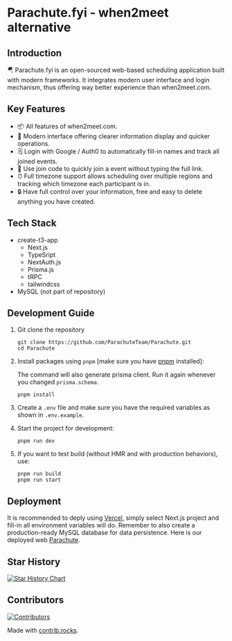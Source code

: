# Parachute.fyi - when2meet alternative

## Introduction

🪂 Parachute.fyi is an open-sourced web-based scheduling application built with modern frameworks. It integrates modern user interface and login mechanism, thus offering way better experience than when2meet.com.

## Key Features

- 📦 All features of when2meet.com.
- 🎊 Modern interface offering clearer information display and quicker operations.
- 🗒️ Login with Google / Auth0 to automatically fill-in names and track all joined events.
- 🚀 Use join code to quickly join a event without typing the full link.
- ⏰ Full timezone support allows scheduling over multiple regions and tracking which timezone each participant is in.
- 🔒 Have full control over your information, free and easy to delete anything you have created.

## Tech Stack

- create-t3-app
  - Next.js
  - TypeSript
  - NextAuth.js
  - Prisma.js
  - tRPC
  - tailwindcss
- MySQL (not part of repository)

## Development Guide

1. Git clone the repository

   ```shell
   git clone https://github.com/ParachuteTeam/Parachute.git
   cd Parachute
   ```

2. Install packages using `pnpm` [make sure you have [pnpm](https://pnpm.io/) installed]:

   The command will also generate prisma client. Run it again whenever you changed `prisma.schema`.

   ```shell
   pnpm install
   ```

3. Create a `.env` file and make sure you have the required variables as shown in `.env.example`.

4. Start the project for development:

   ```shell
   pnpm run dev
   ```

5. If you want to test build (without HMR and with production behaviors), use:

   ```shell
   pnpm run build
   pnpm run start
   ```

## Deployment

It is recommended to deply using [Vercel](https://vercel.com), simply select Next.js project and fill-in all environment variables will do. Remember to also create a production-ready MySQL database for data persistence. Here is our deployed web [Parachute](https://parachute.fyi).

## Star History

[![Star History Chart](https://api.star-history.com/svg?repos=ParachuteTeam/Parachute&type=Date)](https://star-history.com/#ParachuteTeam/Parachute&Date)

## Contributors

[![Contributors](https://contrib.rocks/image?repo=ParachuteTeam/Parachute)](https://github.com/ParachuteTeam/Parachute/graphs/contributors)

Made with [contrib.rocks](https://contrib.rocks).
